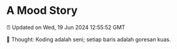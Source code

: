 # A Mood Story

⏰ Updated on Wed, 19 Jun 2024 12:55:52 GMT

💭 Thought: Koding adalah seni; setiap baris adalah goresan kuas.

